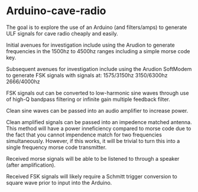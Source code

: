 # Arduino-cave-radio
The goal is to explore the use of an Arduino (and filters/amps) to generate ULF signals for cave radio cheaply and easily. 

Initial avenues for investigation include using the Arudion to generate frequencies in the 1500hz to 4500hz ranges including a simple 
morse code key.

Subsequent avenues for investigation include using the Arudion SoftModem to generate FSK signals with signals at: 
1575/3150hz
3150/6300hz
2666/4000hz

FSK signals out can be converted to low-harmonic sine waves through use of high-Q bandpass filtering or infinite gain multiple feedback filter. 

Clean sine waves can be passed into an audio amplifier to increase power.

Clean amplified signals can be passed into an impedence matched antenna. This method will have a power inneficiency compared to morse code
due to the fact that you cannot impendence match for two frequencies simultaneously. However, if this works, it will be trivial to turn 
this into a single frequency morse code transmitter. 

Received morse signals will be able to be listened to through a speaker (after amplification). 

Received FSK signals will likely require a Schmitt trigger conversion to square wave prior to input into the Arduino.
